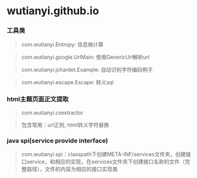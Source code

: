 # wutianyi.github.io

### 工具类
> com.wutianyi.Entropy: 信息熵计算

> com.wutianyi.google.UrlMain: 使用GenericUrl解析url

> com.wutianyi.jchardet.Example: 自动识别字符编码例子

> com.wutianyi.escape.Escape: 转义sql

### html主题页面正文提取
> com.wutianyi.cxextractor

> 包含常用：url正则, html转义字符替换

### java spi(service provide interface)
> com.wutianyi.spi：classpath下创建META-INF/services文件夹，创建接口service，和相应的实现，在services文件夹下创建接口名称的文件（完整路径），文件的内容为相应的接口实现类

